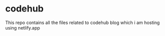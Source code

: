 # codehub
This repo contains all the files related to codehub blog which i am hosting using netlify.app
